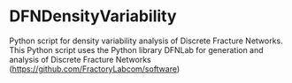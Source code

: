 # DFNDensityVariability
Python script for density variability analysis of Discrete Fracture Networks.
This Python script uses the Python library DFNLab for generation and analysis of Discrete Fracture Networks (https://github.com/FractoryLabcom/software)
